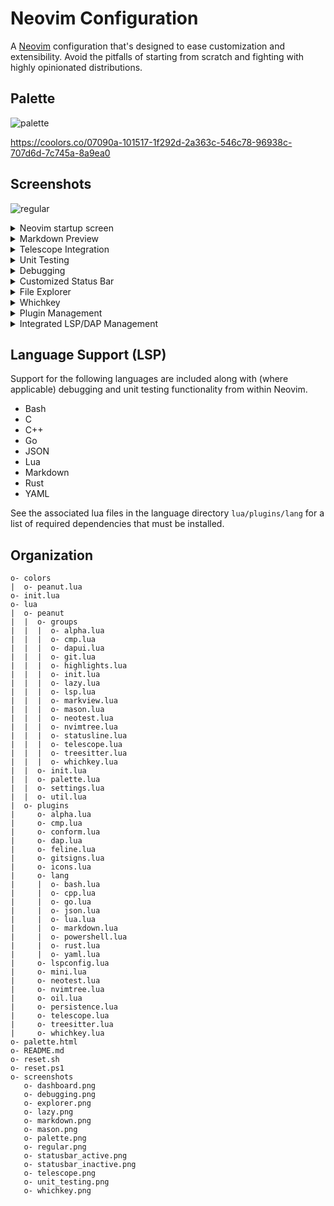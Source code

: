 # Neovim Configuration

A [Neovim] configuration that's designed to ease customization and
extensibility. Avoid the pitfalls of starting from scratch and fighting with
highly opinionated distributions.

## Palette

![palette](https://github.com/user-attachments/assets/fec53e1f-a0d6-404c-9342-9173e25daf9f)

https://coolors.co/07090a-101517-1f292d-2a363c-546c78-96938c-707d6d-7c745a-8a9ea0

## Screenshots

![regular](https://github.com/user-attachments/assets/6fe78062-15d6-4105-bfd7-e16bfd4a1080)

<details>
<summary>Neovim startup screen</summary>

![dashboard](https://github.com/user-attachments/assets/c9bfa473-bcb1-4aa3-8614-25f1c6aa9f1e)

</details>

<details>
<summary>Markdown Preview</summary>

![markdown](https://github.com/user-attachments/assets/52806c06-0697-4f81-8771-60d9a469b5c1)

</details>

<details>
<summary>Telescope Integration</summary>

![telescope](https://github.com/user-attachments/assets/6d294563-80cb-4c97-99e8-14f5537638b1)

</details>

<details>
<summary>Unit Testing</summary>

![unit_testing](https://github.com/user-attachments/assets/cf0b3f83-54e6-438d-8f8b-401652359742)

</details>

<details>
<summary>Debugging</summary>

![debugging](https://github.com/user-attachments/assets/f792c172-f3d4-4ce0-9ac5-a66be2a3cc48)

</details>

<details>
<summary>Customized Status Bar</summary>

![statusbar_active](https://github.com/user-attachments/assets/f2d030ca-dab9-415e-9616-bbd46f6862af)
![statusbar_inactive](https://github.com/user-attachments/assets/adacfa9f-e753-4808-b2e8-e3ff162eb236)

</details>

<details>
<summary>File Explorer</summary>

![explorer](https://github.com/user-attachments/assets/581e0ffd-8e2c-41f5-bafb-f5d13dbf8cff)

</details>

<details>
<summary>Whichkey</summary>

![whichkey](https://github.com/user-attachments/assets/f58d3155-f21a-4da3-b1f0-6cdc5dbd2de6)


</details>

<details>
<summary>Plugin Management</summary>

![lazy](https://github.com/user-attachments/assets/8c552a40-b440-44ec-8975-73330835344b)

</details>

<details>
<summary>Integrated LSP/DAP Management</summary>

![mason](https://github.com/user-attachments/assets/a07aa771-1a36-4020-8b20-583a527934c8)

</details>

## Language Support (LSP)

Support for the following languages are included along with (where applicable)
debugging and unit testing functionality from within Neovim.

- Bash
- C
- C++
- Go
- JSON
- Lua
- Markdown
- Rust
- YAML

See the associated lua files in the language directory `lua/plugins/lang` for a
list of required dependencies that must be installed.

## Organization

```console
o- colors
|  o- peanut.lua
o- init.lua
o- lua
|  o- peanut
|  |  o- groups
|  |  |  o- alpha.lua
|  |  |  o- cmp.lua
|  |  |  o- dapui.lua
|  |  |  o- git.lua
|  |  |  o- highlights.lua
|  |  |  o- init.lua
|  |  |  o- lazy.lua
|  |  |  o- lsp.lua
|  |  |  o- markview.lua
|  |  |  o- mason.lua
|  |  |  o- neotest.lua
|  |  |  o- nvimtree.lua
|  |  |  o- statusline.lua
|  |  |  o- telescope.lua
|  |  |  o- treesitter.lua
|  |  |  o- whichkey.lua
|  |  o- init.lua
|  |  o- palette.lua
|  |  o- settings.lua
|  |  o- util.lua
|  o- plugins
|     o- alpha.lua
|     o- cmp.lua
|     o- conform.lua
|     o- dap.lua
|     o- feline.lua
|     o- gitsigns.lua
|     o- icons.lua
|     o- lang
|     |  o- bash.lua
|     |  o- cpp.lua
|     |  o- go.lua
|     |  o- json.lua
|     |  o- lua.lua
|     |  o- markdown.lua
|     |  o- powershell.lua
|     |  o- rust.lua
|     |  o- yaml.lua
|     o- lspconfig.lua
|     o- mini.lua
|     o- neotest.lua
|     o- nvimtree.lua
|     o- oil.lua
|     o- persistence.lua
|     o- telescope.lua
|     o- treesitter.lua
|     o- whichkey.lua
o- palette.html
o- README.md
o- reset.sh
o- reset.ps1
o- screenshots
   o- dashboard.png
   o- debugging.png
   o- explorer.png
   o- lazy.png
   o- markdown.png
   o- mason.png
   o- palette.png
   o- regular.png
   o- statusbar_active.png
   o- statusbar_inactive.png
   o- telescope.png
   o- unit_testing.png
   o- whichkey.png
```

[neovim]: https://github.com/neovim/neovim

